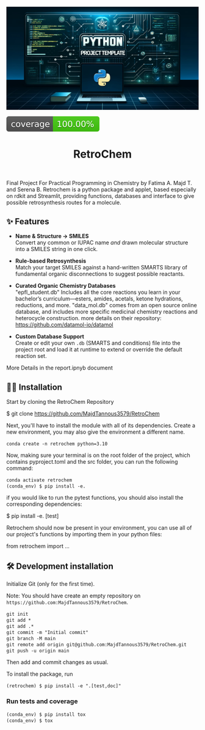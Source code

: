 ![Project Logo](assets/banner.png)

![Coverage Status](assets/coverage-badge.svg)

<h1 align="center">
RetroChem
</h1>

<br>


Final Project For Practical Programming in Chemistry by Fatima A. Majd T. and Serena B.
Retrochem is a python package and applet, based especially on rdkit and Streamlit, providing functions, databases and interface to give possible retrosynthesis routes for a molecule.

## ✨ Features

- **Name & Structure → SMILES**  
  Convert any common or IUPAC name *and* drawn molecular structure into a SMILES string in one click.

- **Rule-based Retrosynthesis**  
  Match your target SMILES against a hand-written SMARTS library of fundamental organic disconnections to suggest possible reactants.

- **Curated Organic Chemistry Databases**  
  "epfl_student.db" Includes all the core reactions you learn in your bachelor’s curriculum—esters, amides, acetals, ketone hydrations, reductions, and more.
  "data_mol.db" comes from an open source online database, and includes more specific medicinal chemistry reactions and heterocycle construction. more details on their repository: https://github.com/datamol-io/datamol

- **Custom Database Support**  
  Create or edit your own `.db` (SMARTS and conditions) file into the project root and load it at runtime to extend or override the default reaction set.

More Details in the report.ipnyb document 


## 👩‍💻 Installation

Start by cloning the RetroChem Repository

$ git clone https://github.com/MajdTannous3579/RetroChem

Next, you'll have to install the module with all of its dependencies. Create a new environment, you may also give the environment a different name. 

```
conda create -n retrochem python=3.10 
```

Now, making sure your terminal is on the root folder of the project, which contains pyproject.toml and the src folder, you can run the following command:

```
conda activate retrochem
(conda_env) $ pip install -e.
```

if you would like to run the pytest functions, you should also install the corresponding dependencies:

$ pip install -e. [test]

Retrochem should now be present in your environment, you can use all of our project's functions by importing them in your python files:

from retrochem import ...


## 🛠️ Development installation

Initialize Git (only for the first time). 

Note: You should have create an empty repository on `https://github.com:MajdTannous3579/RetroChem`.

```
git init
git add * 
git add .*
git commit -m "Initial commit" 
git branch -M main
git remote add origin git@github.com:MajdTannous3579/RetroChem.git 
git push -u origin main
```

Then add and commit changes as usual. 

To install the package, run

```
(retrochem) $ pip install -e ".[test,doc]"
```

### Run tests and coverage

```
(conda_env) $ pip install tox
(conda_env) $ tox